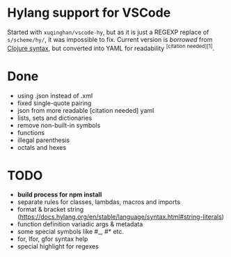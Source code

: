 # Hylang support for VSCode
Started with `xuqinghan/vscode-hy`, but as it is just a REGEXP replace of `s/scheme/hy/`, it was impossible to fix.
Current version is *borrowed* from [Clojure syntax](https://github.com/microsoft/vscode/blob/master/extensions/clojure/syntaxes/clojure.tmLanguage.json), but converted into YAML for readability <sup>[citation needed][1]</sup>.

# Done
- using .json instead of .xml
- fixed single-quote pairing
- json from more readable [citation needed] yaml
- lists, sets and dictionaries
- remove non-built-in symbols
- functions
- illegal parenthesis
- octals and hexes

# TODO
- **build process for npm install**
- separate rules for classes, lambdas, macros and imports
- format & bracket string (https://docs.hylang.org/en/stable/language/syntax.html#string-literals)
- function definition variadic args & metadata
- some special symbols like #_, #* etc.
- for, lfor, gfor syntax help
- special highlight for regexes
